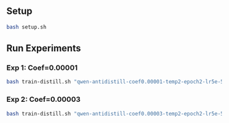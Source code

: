## Setup

```bash
bash setup.sh
```

## Run Experiments

### Exp 1: Coef=0.00001
```bash
bash train-distill.sh "qwen-antidistill-coef0.00001-temp2-epoch2-lr5e-5-checkpoint-60"
```

### Exp 2: Coef=0.00003
```bash
bash train-distill.sh "qwen-antidistill-coef0.00003-temp2-epoch2-lr5e-5-checkpoint-60"
```